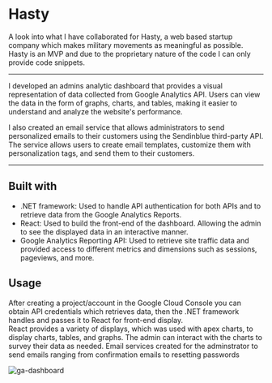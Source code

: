 # Hasty

A look into what I have collaborated for Hasty, a web based startup company which makes military movements as meaningful as possible. <br>
Hasty is an MVP and due to the proprietary nature of the code I can only provide code snippets. <br>

---

I developed an admins analytic dashboard that provides a visual representation of data collected from Google Analytics API. Users can view the data in the form of graphs, charts, and tables, making it easier to understand and analyze the website's performance.

I also created an email service that allows administrators to send personalized emails to their customers using the Sendinblue third-party API. The service allows users to create email templates, customize them with personalization tags, and send them to their customers. <br>

---

## Built with

* .NET framework: Used to handle API authentication for both APIs and to retrieve data from the Google Analytics Reports.
* React: Used to build the front-end of the dashboard. Allowing the admin to see the displayed data in an interactive manner. 
* Google Analytics Reporting API: Used to retrieve site traffic data and provided access to different metrics and dimensions such as sessions, pageviews, and more.

## Usage

After creating a project/account in the Google Cloud Console you can obtain API credentials which retrieves data, then the .NET framework handles and passes it to React for front-end display. <br>
React provides a variety of displays, which was used with apex charts, to display charts, tables, and graphs. The admin can interact with the charts to survey their data as needed.
Email services created for the adminstrator to send emails ranging from confirmation emails to resetting passwords 

![ga-dashboard](https://user-images.githubusercontent.com/112028762/220734802-c2549e8f-f0ef-4b93-951b-78aa9780010e.jpg)
